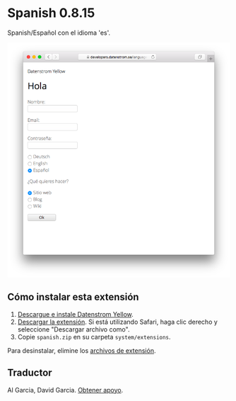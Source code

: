 Spanish 0.8.15
==============
Spanish/Español con el idioma 'es'.

<p align="center"><img src="spanish-screenshot.png?raw=true" alt="Screenshot"></p>

## Cómo instalar esta extensión

1. [Descargue e instale Datenstrom Yellow](https://github.com/datenstrom/yellow/).
2. [Descargar la extensión](https://github.com/datenstrom/yellow-extensions/raw/master/zip/spanish.zip). Si está utilizando Safari, haga clic derecho y seleccione "Descargar archivo como".
3. Copie `spanish.zip` en su carpeta `system/extensions`.

Para desinstalar, elimine los [archivos de extensión](extension.ini).

## Traductor

Al Garcia, David Garcia. [Obtener apoyo](https://extensions.datenstrom.se/help/).
